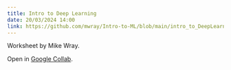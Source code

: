```yaml
---
title: Intro to Deep Learning
date: 20/03/2024 14:00
link: https://github.com/mwray/Intro-to-ML/blob/main/intro_to_DeepLearning.ipynb
---
```

Worksheet by Mike Wray.

Open in [Google Collab](https://colab.research.google.com/github/mwray/Intro-to-ML/blob/main/intro_to_DeepLearning.ipynb).
